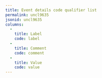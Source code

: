 ```yaml
---
title: Event details code qualifier list
permalink: uncl9635
jsonid: uncl9635
columns:
  - 
    title: Label
    code: label
  - 
    title: Comment
    code: comment
  - 
    title: Value
    code: value
---
```

